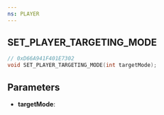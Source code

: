 ```yaml
---
ns: PLAYER
---
```

## SET_PLAYER_TARGETING_MODE

```c
// 0xD66A941F401E7302
void SET_PLAYER_TARGETING_MODE(int targetMode);
```

## Parameters
* **targetMode**:
